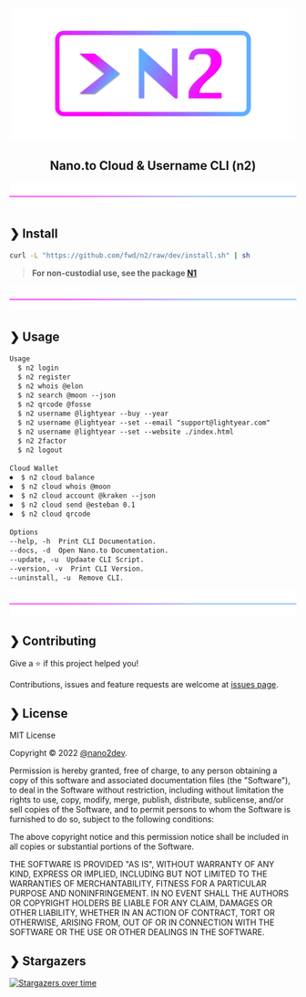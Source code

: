 <p align="center">
  <img src="https://github.com/fwd/n2/raw/master/.github/banner.png" alt="Prompts" width="500" />
</p>

<h2 align="center">Nano.to Cloud & Username CLI (n2)</h2>

![line](https://github.com/fwd/n2/raw/master/.github/line.png)

## ❯ Install

```bash
curl -L "https://github.com/fwd/n2/raw/dev/install.sh" | sh
```

> **For non-custodial use, see the package [N1](https://github.com/fwd/n1)**

![line](https://github.com/fwd/n2/raw/master/.github/line.png)

## ❯ Usage

```
Usage
  $ n2 login
  $ n2 register 
  $ n2 whois @elon
  $ n2 search @moon --json
  $ n2 qrcode @fosse
  $ n2 username @lightyear --buy --year
  $ n2 username @lightyear --set --email "support@lightyear.com"
  $ n2 username @lightyear --set --website ./index.html
  $ n2 2factor
  $ n2 logout

Cloud Wallet
⏺  $ n2 cloud balance
⏺  $ n2 cloud whois @moon
⏺  $ n2 cloud account @kraken --json
⏺  $ n2 cloud send @esteban 0.1
⏺  $ n2 cloud qrcode 

Options
--help, -h  Print CLI Documentation.
--docs, -d  Open Nano.to Documentation.
--update, -u  Updaate CLI Script.
--version, -v  Print CLI Version.
--uninstall, -u  Remove CLI.
```

![line](https://github.com/fwd/n2/raw/master/.github/line.png)

## ❯ Contributing

Give a ⭐️ if this project helped you!

Contributions, issues and feature requests are welcome at [issues page](https://github.com/fwd/n2/issues).

## ❯ License

MIT License

Copyright © 2022 [@nano2dev](https://twitter.com/nano2dev).

Permission is hereby granted, free of charge, to any person obtaining a copy
of this software and associated documentation files (the "Software"), to deal
in the Software without restriction, including without limitation the rights
to use, copy, modify, merge, publish, distribute, sublicense, and/or sell
copies of the Software, and to permit persons to whom the Software is
furnished to do so, subject to the following conditions:

The above copyright notice and this permission notice shall be included in all
copies or substantial portions of the Software.

THE SOFTWARE IS PROVIDED "AS IS", WITHOUT WARRANTY OF ANY KIND, EXPRESS OR
IMPLIED, INCLUDING BUT NOT LIMITED TO THE WARRANTIES OF MERCHANTABILITY,
FITNESS FOR A PARTICULAR PURPOSE AND NONINFRINGEMENT. IN NO EVENT SHALL THE
AUTHORS OR COPYRIGHT HOLDERS BE LIABLE FOR ANY CLAIM, DAMAGES OR OTHER
LIABILITY, WHETHER IN AN ACTION OF CONTRACT, TORT OR OTHERWISE, ARISING FROM,
OUT OF OR IN CONNECTION WITH THE SOFTWARE OR THE USE OR OTHER DEALINGS IN THE
SOFTWARE.

## ❯ Stargazers

[![Stargazers over time](https://starchart.cc/fwd/n2.svg)](https://github.com/fwd/n2)
